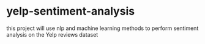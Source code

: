 # yelp-sentiment-analysis
this project will use nlp and machine learning methods to perform sentiment analysis on the Yelp reviews dataset

